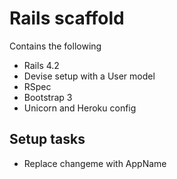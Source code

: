 # Rails scaffold

Contains the following

- Rails 4.2
- Devise setup with a User model
- RSpec
- Bootstrap 3
- Unicorn and Heroku config

## Setup tasks

- Replace changeme with AppName
